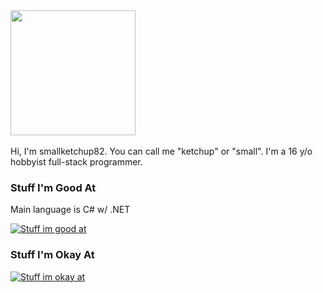 <a href="https://github.com/anuraghazra/github-readme-stats">
  <img height=200 align="center" src="https://github-readme-stats.vercel.app/api?username=smallketchup82&theme=midnight-purple" />
</a>
<br /><br />Hi, I'm smallketchup82. You can call me "ketchup" or "small". I'm a 16 y/o hobbyist full-stack programmer.

### Stuff I'm Good At
Main language is C# w/ .NET  

[![Stuff im good at](https://skillicons.dev/icons?i=cs,dotnet,rider,python,regex,ubuntu,nginx,docker,cloudflare,html,css,md,git,neovim,sentry,bash,sqlite)](https://skillicons.dev)

### Stuff I'm Okay At

[![Stuff im okay at](https://skillicons.dev/icons?i=ts,nodejs,mysql,java,kubernetes,latex)](https://skillicons.dev)
